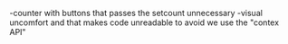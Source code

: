 -counter with buttons that passes the setcount unnecessary
-visual uncomfort and that makes code unreadable
to avoid we use the "contex API"

